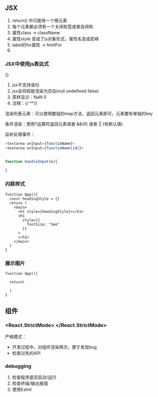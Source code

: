 ## JSX

1. return() 中只能有一个根元素
2. 每个元素都必须有一个关闭标签或者自闭和
3. 属性class  →  className
4. 属性style 变成了js对象形式，属性名变成驼峰
5. label的for属性  → htmlFor
6. 

### JSX中使用js表达式

{}

1. jsx不支持语句
1. jsx会将假肢渲染为空白(null undefined false)
1. 原样显示：NaN 0
1. 注释：{/ **/}

渲染列表元素：可以使用数组的map方法，返回元素即可，元素要有单独的key

条件渲染：使用?运算符返回元素或者 &&(if) 或者 ||  (有默认值)

监听处理事件：

```js
<textarea onInput={functioName}>
<textarea onInput={functioName(id)}>
                   

function handleInput(e){
  
}

```

### 内联样式

```react
function App(){
  const headingStyle = {}
  return (
  	<main>
      <h1 style={headingStyle}></h1>
      <h1
        style={{
          fontSize: "3em"
        }}
      >
      </h1>
    </main>
  )
}
```

### 展示图片



```react
function App(){
  
  return(
  	
  )
}
```



## 组件

###  <React.StrictMode> <App /> </React.StrictMode>

严格模式：

- 开发过程中，对组件渲染两次，便于发现bug
- 检查过失的API

### debugging

1. 检查程序是否启动/运行
2. 检查终端/输出报错
3. 使用Eslint

## 
